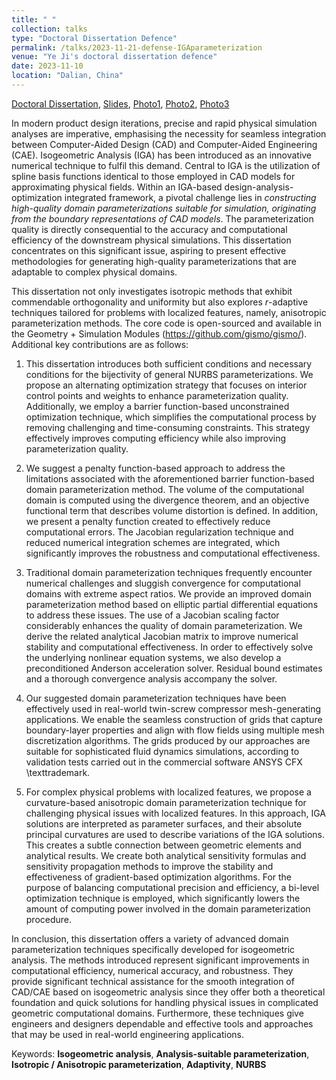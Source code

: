 ```yaml
---
title: " "
collection: talks
type: "Doctoral Dissertation Defence"
permalink: /talks/2023-11-21-defense-IGAparameterization
venue: "Ye Ji's doctoral dissertation defence"
date: 2023-11-10
location: "Dalian, China" 
---
```


[Doctoral Dissertation](../files/pdf/publications/thesis_compressed.pdf), 
[Slides](../files/pdf/slides/2023-11-21-defense-IGAparameterization/20231121-defense-IGAparameterization.pdf), 
[Photo1](../images/talks/2023-11-21-defense-IGAparameterization/defense_1.jpg), 
[Photo2](../images/talks/2023-11-21-defense-IGAparameterization/defense_2.jpg), 
[Photo3](../images/talks/2023-11-21-defense-IGAparameterization/defense_3.jpg)

In modern product design iterations, precise and rapid physical simulation analyses are imperative, emphasising the necessity for seamless integration between Computer-Aided Design (CAD) and Computer-Aided Engineering (CAE). Isogeometric Analysis (IGA) has been introduced as an innovative numerical technique to fulfil this demand. Central to IGA is the utilization of spline basis functions identical to those employed in CAD models for approximating physical fields. Within an IGA-based design-analysis-optimization integrated framework, a pivotal challenge lies in *constructing high-quality domain parameterizations suitable for simulation, originating from the boundary representations of CAD models*. The parameterization quality is directly consequential to the accuracy and computational efficiency of the downstream physical simulations. This dissertation concentrates on this significant issue, aspiring to present effective methodologies for generating high-quality parameterizations that are adaptable to complex physical domains.
    
This dissertation not only investigates isotropic methods that exhibit commendable orthogonality and uniformity but also explores $r$-adaptive techniques tailored for problems with localized features, namely, anisotropic parameterization methods. The core code is open-sourced and available in the Geometry + Simulation Modules (https://github.com/gismo/gismo/). Additional key contributions are as follows:

1. This dissertation introduces both sufficient conditions and necessary conditions for the bijectivity of general NURBS parameterizations. We propose an alternating optimization strategy that focuses on interior control points and weights to enhance parameterization quality. Additionally, we employ a barrier function-based unconstrained optimization technique, which simplifies the computational process by removing challenging and time-consuming constraints. This strategy effectively improves computing efficiency while also improving parameterization quality.
    
2. We suggest a penalty function-based approach to address the limitations associated with the aforementioned barrier function-based domain parameterization method. The volume of the computational domain is computed using the divergence theorem, and an objective functional term that describes volume distortion is defined. In addition, we present a penalty function created to effectively reduce computational errors. The Jacobian regularization technique and reduced numerical integration schemes are integrated, which significantly improves the robustness and computational effectiveness.
    
3. Traditional domain parameterization techniques frequently encounter numerical challenges and sluggish convergence for computational domains with extreme aspect ratios. We provide an improved domain parameterization method based on elliptic partial differential equations to address these issues. The use of a Jacobian scaling factor considerably enhances the quality of domain parameterization. We derive the related analytical Jacobian matrix to improve numerical stability and computational effectiveness. In order to effectively solve the underlying nonlinear equation systems, we also develop a preconditioned Anderson acceleration solver. Residual bound estimates and a thorough convergence analysis accompany the solver.
    
4. Our suggested domain parameterization techniques have been effectively used in real-world twin-screw compressor mesh-generating applications. We enable the seamless construction of grids that capture boundary-layer properties and align with flow fields using multiple mesh discretization algorithms. The grids produced by our approaches are suitable for sophisticated fluid dynamics simulations, according to validation tests carried out in the commercial software ANSYS CFX \texttrademark. 
    
5. For complex physical problems with localized features, we propose a curvature-based anisotropic domain parameterization technique for challenging physical issues with localized features. In this approach, IGA solutions are interpreted as parameter surfaces, and their absolute principal curvatures are used to describe variations of the IGA solutions. This creates a subtle connection between geometric elements and analytical results. We create both analytical sensitivity formulas and sensitivity propagation methods to improve the stability and effectiveness of gradient-based optimization algorithms. For the purpose of balancing computational precision and efficiency, a bi-level optimization technique is employed, which significantly lowers the amount of computing power involved in the domain parameterization procedure.
    
In conclusion, this dissertation offers a variety of advanced domain parameterization techniques specifically developed for isogeometric analysis. The methods introduced represent significant improvements in computational efficiency, numerical accuracy, and robustness. They provide significant technical assistance for the smooth integration of CAD/CAE based on isogeometric analysis since they offer both a theoretical foundation and quick solutions for handling physical issues in complicated geometric computational domains. Furthermore, these techniques give engineers and designers dependable and effective tools and approaches that may be used in real-world engineering applications.

Keywords: **Isogeometric analysis**, **Analysis-suitable parameterization**, **Isotropic / Anisotropic parameterization**, **Adaptivity**, **NURBS**